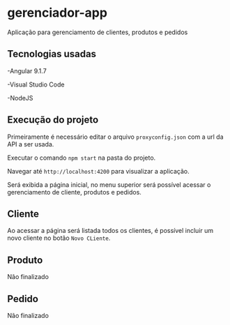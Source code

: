 # gerenciador-app

Aplicação para gerenciamento de clientes, produtos e pedidos

## Tecnologias usadas
  -Angular 9.1.7
  
  -Visual Studio Code
  
  -NodeJS
  
## Execução do projeto
  
  Primeiramente é necessário editar o arquivo `proxyconfig.json` com a url da API a ser usada.
  
  Executar o comando `npm start` na pasta do projeto.
  
  Navegar até `http://localhost:4200` para visualizar a aplicação.
  
  Será exibida a página inicial, no menu superior será possível acessar o gerenciamento de cliente, produtos e pedidos.
  
## Cliente
  
Ao acessar a página será listada todos os clientes, é possível incluir um novo cliente no botão `Novo CLiente`.
  
## Produto
  
Não finalizado
  
## Pedido

Não finalizado

